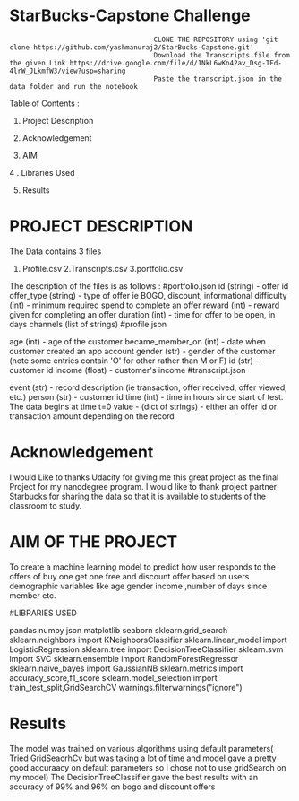 # StarBucks-Capstone Challenge
                                        CLONE THE REPOSITORY using 'git clone https://github.com/yashmanuraj2/StarBucks-Capstone.git'
                                        Download the Transcripts file from the given Link https://drive.google.com/file/d/1NkL6wKn42av_Dsg-TFd-4lrW_JLkmfW3/view?usp=sharing
                                        Paste the transcript.json in the data folder and run the notebook
                                            
   
   Table of Contents :                  
   
   1.  Project Description
   
   2. Acknowledgement
      
   3.  AIM
   
   4 . Libraries Used
   
   5. Results 
   
   
  #                                PROJECT DESCRIPTION 
   
   
   The Data contains 3  files 
   1. Profile.csv
   2.Transcripts.csv
   3.portfolio.csv
   
   The description of the files is as follows : 
#portfolio.json
id (string) - offer id
offer_type (string) - type of offer ie BOGO, discount, informational
difficulty (int) - minimum required spend to complete an offer
reward (int) - reward given for completing an offer
duration (int) - time for offer to be open, in days
channels (list of strings)
#profile.json

age (int) - age of the customer
became_member_on (int) - date when customer created an app account
gender (str) - gender of the customer (note some entries contain 'O' for other rather than M or F)
id (str) - customer id
income (float) - customer's income
#transcript.json

event (str) - record description (ie transaction, offer received, offer viewed, etc.)
person (str) - customer id
time (int) - time in hours since start of test. The data begins at time t=0
value - (dict of strings) - either an offer id or transaction amount depending on the record


 #                                 Acknowledgement
                                
I would Like to thanks Udacity for giving me this great project as the final Project for my nanodegree program. I would like to thank project partner Starbucks for sharing the data so that it is available to students of the classroom to study.                            
                                                   
#                                AIM OF THE PROJECT 

To create a machine learning model to predict how user responds to the offers of buy one get one free and discount offer based on users demographic variables like age gender income ,number of days since member etc.

#LIBRARIES USED 

pandas
numpy
json
matplotlib
seaborn
sklearn.grid_search 
 sklearn.neighbors import KNeighborsClassifier
sklearn.linear_model import LogisticRegression
 sklearn.tree import DecisionTreeClassifier
sklearn.svm import SVC
 sklearn.ensemble import RandomForestRegressor
 sklearn.naive_bayes import GaussianNB
 sklearn.metrics import accuracy_score,f1_score
 sklearn.model_selection import train_test_split,GridSearchCV
warnings.filterwarnings("ignore")
 
 #                                Results
 
 The model was trained on various  algorithms using default parameters( Tried  GridSeacrhCv  but was taking a lot of time and model gave a pretty good accuraacy on default parameters so 
 i chose not to use gridSearch on my model) 
 The DecisionTreeClassifier gave the best results with an accuracy of 99% and 96% on bogo and discount offers
  
